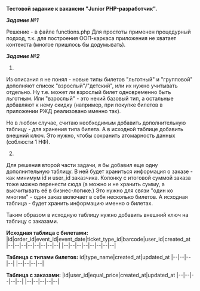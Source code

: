 
**Тестовой задание к вакансии "Junior PHP-разработчик".**

***Задание №1***

Решение - в файле functions.php
Для простоты применен процедурный подход, т.к. для построения ООП-каркаса приложения не хватает контекста (многое пришлось бы додумывать).


***Задание №2***

1.
Из описания я не понял - новые типы билетов "льготный" и "групповой" дополняют список "взрослый"/"детский", или их нужно учитывать отдельно.
Ну т.е. может ли взрослый билет одновременно быть льготным. Или "взрослый" - это некий базовый тип, а остальные добавляют к нему скидку (например, при покупке билетов в приложении РЖД реализовано именно так).

Но в любом случае, считаю необходимым добавить дополнительную таблицу - для хранения типа билета. А в исходной таблице добавить внешний ключ.
Это нужно, чтобы сохранить атомарность данных (соблюсти 1 НФ).

2.

Для решения второй части задачи, я бы добавил еще одну дополнительную таблицу. В ней будет храниться информация о заказе - как минимум id и user_id заказчика. Колонку с итоговой суммой заказа тоже можно перенести сюда (а можно и не хранить сумму, а высчитывать её в бизнес-логике.)
Это нужно для связи "один ко многим" - один заказ включает в себя несколько билетов.
А исходная таблица - будет хранить информацию именно о билетах.

Таким образом в исходную таблицу нужно добавить внешний ключ на таблицу с заказами.

**Исходная таблица с билетами:**
|id|order_id|event_id|event_date|ticket_type_id|barcode|user_id|created_at
|--|--|--|--|--|--|--|--|
|--|--|--|--|--|--|--|--|

**Таблица с типами билетов:**
id|type_name|created_at|updated_at
|--|--|--|--|
|--|--|--|--|

**Таблица с заказами:**
|id|user_id|equal_price|created_at|updated_at
|--|--|--|--|--|
|--|--|--|--|--|
